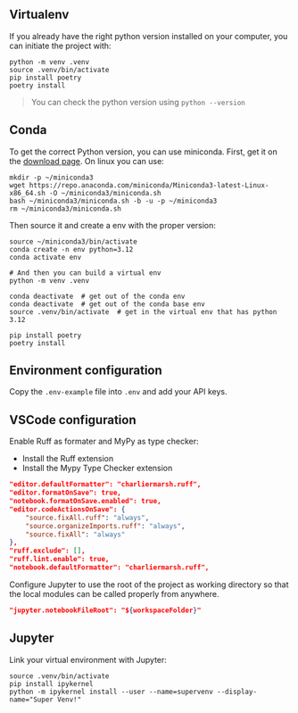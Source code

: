 ## Virtualenv

If you already have the right python version installed on your computer, you can initiate the project with:

```shell
python -m venv .venv 
source .venv/bin/activate
pip install poetry 
poetry install
```

> You can check the python version using `python --version`

## Conda

To get the correct Python version, you can use miniconda. First, get it on the [download page](https://docs.anaconda.com/miniconda/#miniconda-latest-installer-links). On linux you can use:

```shell
mkdir -p ~/miniconda3
wget https://repo.anaconda.com/miniconda/Miniconda3-latest-Linux-x86_64.sh -O ~/miniconda3/miniconda.sh
bash ~/miniconda3/miniconda.sh -b -u -p ~/miniconda3
rm ~/miniconda3/miniconda.sh
```

Then source it and create a env with the proper version:

```shell
source ~/miniconda3/bin/activate
conda create -n env python=3.12
conda activate env

# And then you can build a virtual env
python -m venv .venv 

conda deactivate  # get out of the conda env
conda deactivate  # get out of the conda base env 
source .venv/bin/activate  # get in the virtual env that has python 3.12

pip install poetry 
poetry install
```

## Environment configuration

Copy the `.env-example` file into `.env` and add your API keys.

## VSCode configuration

Enable Ruff as formater and MyPy as type checker:

- Install the Ruff extension
- Install the Mypy Type Checker extension

```json
"editor.defaultFormatter": "charliermarsh.ruff",
"editor.formatOnSave": true,
"notebook.formatOnSave.enabled": true,
"editor.codeActionsOnSave": {
    "source.fixAll.ruff": "always",
    "source.organizeImports.ruff": "always",
    "source.fixAll": "always"
},
"ruff.exclude": [],
"ruff.lint.enable": true,
"notebook.defaultFormatter": "charliermarsh.ruff",
```

Configure Jupyter to use the root of the project as working directory so that the local modules can be called properly from anywhere.

```json
"jupyter.notebookFileRoot": "${workspaceFolder}"
```



## Jupyter 

Link your virtual environment with Jupyter: 
```shell
source .venv/bin/activate
pip install ipykernel
python -m ipykernel install --user --name=supervenv --display-name="Super Venv!"
```
